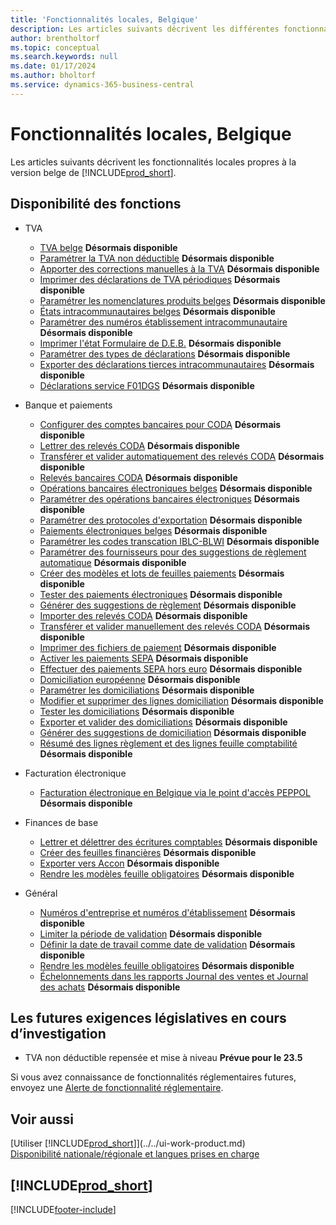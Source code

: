 ```yaml
---
title: 'Fonctionnalités locales, Belgique'
description: Les articles suivants décrivent les différentes fonctionnalités locales de la version belge de Business Central.
author: brentholtorf
ms.topic: conceptual
ms.search.keywords: null
ms.date: 01/17/2024
ms.author: bholtorf
ms.service: dynamics-365-business-central
---
```

# <a name="belgium-local-functionality"></a>Fonctionnalités locales, Belgique

Les articles suivants décrivent les fonctionnalités locales propres à la version belge de [!INCLUDE[prod_short](../../includes/prod_short.md)].  

## <a name="feature-availability"></a>Disponibilité des fonctions

* TVA
    * [TVA belge](belgian-vat.md) **Désormais disponible**
    * [Paramétrer la TVA non déductible](how-to-set-up-non-deductible-vat.md) **Désormais disponible**
    * [Apporter des corrections manuelles à la TVA](how-to-make-manual-corrections-to-vat.md) **Désormais disponible**
    * [Imprimer des déclarations de TVA périodiques](how-to-print-periodic-vat-reports.md) **Désormais disponible**
    * [Paramétrer les nomenclatures produits belges](how-to-set-up-belgian-tariff-numbers.md) **Désormais disponible**
    * [États intracommunautaires belges](belgian-intrastat-reporting.md) **Désormais disponible**
    * [Paramétrer des numéros établissement intracommunautaire](how-to-set-up-intrastat-establishment-numbers.md) **Désormais disponible**    
    * [Imprimer l'état Formulaire de D.E.B.](how-to-print-the-intrastat-form-report.md) **Désormais disponible**
    * [Paramétrer des types de déclarations](how-to-set-up-declaration-types.md) **Désormais disponible**
    * [Exporter des déclarations tierces intracommunautaires](how-to-export-intrastat-third-party-declararations.md) **Désormais disponible**
    * [Déclarations service F01DGS](../../finance-how-setup-use-service-declaration.md) **Désormais disponible**

* Banque et paiements
    * [Configurer des comptes bancaires pour CODA](how-to-set-up-bank-accounts-for-coda.md) **Désormais disponible**
    * [Lettrer des relevés CODA](how-to-apply-coda-statements.md) **Désormais disponible**
    * [Transférer et valider automatiquement des relevés CODA](how-to-automatically-transfer-and-post-coda-statements.md) **Désormais disponible**
    * [Relevés bancaires CODA](coda-bank-statements.md) **Désormais disponible**
    * [Opérations bancaires électroniques belges](belgian-electronic-banking.md) **Désormais disponible**
    * [Paramétrer des opérations bancaires électroniques](how-to-set-up-electronic-banking.md) **Désormais disponible**
    * [Paramétrer des protocoles d'exportation](how-to-set-up-export-protocols.md) **Désormais disponible**
    * [Paiements électroniques belges](belgian-electronic-payments.md) **Désormais disponible**
    * [Paramétrer les codes transcation IBLC-BLWI](how-to-set-up-iblc-blwi-transaction-codes.md) **Désormais disponible**
    * [Paramétrer des fournisseurs pour des suggestions de règlement automatique](how-to-set-up-vendors-for-automatic-payment-suggestions.md) **Désormais disponible**
    * [Créer des modèles et lots de feuilles paiements](how-to-create-payment-journal-templates-and-batches.md) **Désormais disponible**
    * [Tester des paiements électroniques](how-to-test-electronic-payments.md) **Désormais disponible**
    * [Générer des suggestions de règlement](how-to-generate-payment-suggestions.md) **Désormais disponible**
    * [Importer des relevés CODA](how-to-import-coda-statements.md) **Désormais disponible**
    * [Transférer et valider manuellement des relevés CODA](how-to-manually-transfer-and-post-coda-statements.md) **Désormais disponible**
    * [Imprimer des fichiers de paiement](how-to-print-payment-files.md#to-print-a-payment-file) **Désormais disponible**
    * [Activer les paiements SEPA](/dynamics365/business-central/LocalFunctionality/Belgium/belgian-electronic-payments#activate-sepa-payments-in-the-belgian-version) **Désormais disponible**
    * [Effectuer des paiements SEPA hors euro](/dynamics365/business-central/LocalFunctionality/Belgium/belgian-electronic-payments#file-non-euro-sepa-payments) **Désormais disponible**
    * [Domiciliation européenne](direct-debit-using-domiciliation.md) **Désormais disponible**
    * [Paramétrer les domiciliations](/dynamics365/business-central/LocalFunctionality/Belgium/direct-debit-using-domiciliation#set-up-domiciliations) **Désormais disponible**
    * [Modifier et supprimer des lignes domiciliation](/dynamics365/business-central/LocalFunctionality/Belgium/direct-debit-using-domiciliation#edit-and-delete-domiciliation-lines) **Désormais disponible**
    * [Tester les domiciliations](/dynamics365/business-central/LocalFunctionality/Belgium/direct-debit-using-domiciliation#test-domiciliations) **Désormais disponible**
    * [Exporter et valider des domiciliations](/dynamics365/business-central/LocalFunctionality/Belgium/direct-debit-using-domiciliation#export-and-post-domiciliations) **Désormais disponible**
    * [Générer des suggestions de domiciliation](/dynamics365/business-central/LocalFunctionality/Belgium/direct-debit-using-domiciliation) **Désormais disponible**
    * [Résumé des lignes règlement et des lignes feuille comptabilité](summarizing-payment-lines-and-general-journal-lines.md) **Désormais disponible**

* Facturation électronique
    * [Facturation électronique en Belgique via le point d'accès PEPPOL](../../finance-how-setup-edocuments-external.md) **Désormais disponible**
  
* Finances de base
    * [Lettrer et délettrer des écritures comptables](how-to-apply-and-unapply-general-ledger-entries.md) **Désormais disponible**
    * [Créer des feuilles financières](how-to-create-financial-journals.md) **Désormais disponible**
    * [Exporter vers Accon](how-to-export-to-accon.md) **Désormais disponible**
    * [Rendre les modèles feuille obligatoires](specify-journal-template-mandatory.md) **Désormais disponible**

* Général
    * [Numéros d'entreprise et numéros d'établissement](enterprise-numbers-and-branch-numbers.md) **Désormais disponible**
    * [Limiter la période de validation](how-to-limit-the-posting-period.md) **Désormais disponible**
    * [Définir la date de travail comme date de validation](how-to-set-the-work-date-as-the-posting-date.md) **Désormais disponible**
    * [Rendre les modèles feuille obligatoires](specify-journal-template-mandatory.md) **Désormais disponible**
    * [Échelonnements dans les rapports Journal des ventes et Journal des achats](how-to-use-deferrals.md) **Désormais disponible**

## <a name="future-legislation-requirements-being-investigated"></a>Les futures exigences législatives en cours d’investigation

* TVA non déductible repensée et mise à niveau **Prévue pour le 23.5**

Si vous avez connaissance de fonctionnalités réglementaires futures, envoyez une [Alerte de fonctionnalité réglementaire](https://forms.office.com/pages/responsepage.aspx?id=v4j5cvGGr0GRqy180BHbRwkeauYiJKZOpJ0CtKuVmJlURURaMlQ4Rk05UFY4NkVEOTA0MUU5WThXSC4u).


## <a name="see-also"></a>Voir aussi

[Utiliser [!INCLUDE[prod_short](../../includes/prod_short.md)]](../../ui-work-product.md)  
[Disponibilité nationale/régionale et langues prises en charge](/dynamics365/business-central/dev-itpro/compliance/apptest-countries-and-translations)  

## [!INCLUDE[prod_short](../../includes/free_trial_md.md)]  


[!INCLUDE[footer-include](../../includes/footer-banner.md)]
